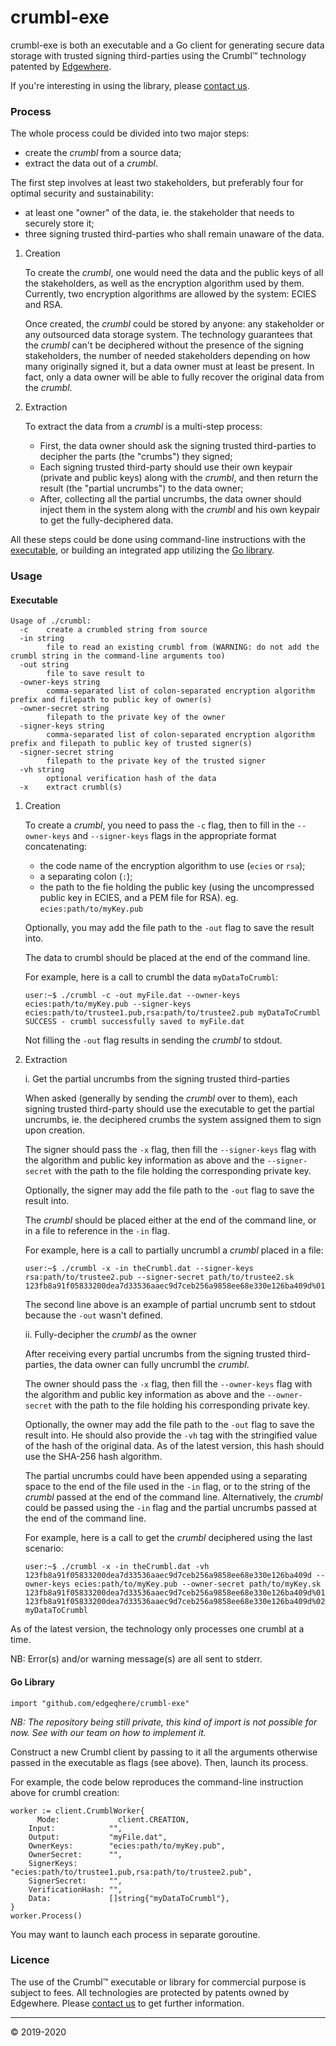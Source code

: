 # crumbl-exe #

crumbl-exe is both an executable and a Go client for generating secure data storage with trusted signing third-parties using the Crumbl&trade; technology patented by [Edgewhere](https://www.edgewhere.fr).

If you're interesting in using the library, please [contact us](mailto:contact@edgewhere.fr).

### Process ###

The whole process could be divided into two major steps:
* create the _crumbl_ from a source data;
* extract the data out of a _crumbl_.

The first step involves at least two stakeholders, but preferably four for optimal security and sustainability:
* at least one "owner" of the data, ie. the stakeholder that needs to securely store it;
* three signing trusted third-parties who shall remain unaware of the data.

1. Creation

    To create the _crumbl_, one would need the data and the public keys of all the stakeholders, as well as the encryption algorithm used by them.
    Currently, two encryption algorithms are allowed by the system: ECIES and RSA.

    Once created, the _crumbl_ could be stored by anyone: any stakeholder or any outsourced data storage system. 
    The technology guarantees that the _crumbl_ can't be deciphered without the presence of the signing stakeholders, the number of needed stakeholders depending on how many originally signed it, but a data owner must at least be present. In fact, only a data owner will be able to fully recover the original data from the _crumbl_.

2. Extraction

    To extract the data from a _crumbl_ is a multi-step process:
    * First, the data owner should ask the signing trusted third-parties to decipher the parts (the "crumbs") they signed;
    * Each signing trusted third-party should use their own keypair (private and public keys) along with the _crumbl_, and then return the result (the "partial uncrumbs") to the data owner;
    * After, collecting all the partial uncrumbs, the data owner should inject them in the system along with the _crumbl_ and his own keypair to get the fully-deciphered data.


All these steps could be done using command-line instructions with the [executable](#executable), or building an integrated app utilizing the [Go library](#go-library).


### Usage ###

#### Executable ####

```console
Usage of ./crumbl:
  -c    create a crumbled string from source
  -in string
        file to read an existing crumbl from (WARNING: do not add the crumbl string in the command-line arguments too)
  -out string
        file to save result to
  -owner-keys string
        comma-separated list of colon-separated encryption algorithm prefix and filepath to public key of owner(s)
  -owner-secret string
        filepath to the private key of the owner
  -signer-keys string
        comma-separated list of colon-separated encryption algorithm prefix and filepath to public key of trusted signer(s)
  -signer-secret string
        filepath to the private key of the trusted signer
  -vh string
        optional verification hash of the data
  -x    extract crumbl(s)
```

1. Creation

    To create a _crumbl_, you need to pass the `-c` flag, then to fill in the `--owner-keys` and `--signer-keys` flags in the appropriate format concatenating:
    * the code name of the encryption algorithm to use (`ecies` or `rsa`);
    * a separating colon (`:`);
    * the path to the fie holding the public key (using the uncompressed public key in ECIES, and a PEM file for RSA).
    eg. `ecies:path/to/myKey.pub`

    Optionally, you may add the file path to the `-out` flag to save the result into.

    The data to crumbl should be placed at the end of the command line.

    For example, here is a call to crumbl the data `myDataToCrumbl`:
    ```console
    user:~$ ./crumbl -c -out myFile.dat --owner-keys ecies:path/to/myKey.pub --signer-keys ecies:path/to/trustee1.pub,rsa:path/to/trustee2.pub myDataToCrumbl
    SUCCESS - crumbl successfully saved to myFile.dat
    ```

    Not filling the `-out` flag results in sending the _crumbl_ to stdout.

2. Extraction

    i. Get the partial uncrumbs from the signing trusted third-parties

    When asked (generally by sending the _crumbl_ over to them), each signing trusted third-party should use the executable to get the partial uncrumbs, ie. the deciphered crumbs the system assigned them to sign upon creation.

    The signer should pass the `-x` flag, then fill the `--signer-keys` flag with the algorithm and public key information as above and the `--signer-secret` with the path to the file holding the corresponding private key.

    Optionally, the signer may add the file path to the `-out` flag to save the result into.

    The _crumbl_ should be placed either at the end of the command line, or in a file to reference in the `-in` flag.

    For example, here is a call to partially uncrumbl a _crumbl_ placed in a file:
    ```console
    user:~$ ./crumbl -x -in theCrumbl.dat --signer-keys rsa:path/to/trustee2.pub --signer-secret path/to/trustee2.sk
    123fb8a91f05833200dea7d33536aaec9d7ceb256a9858ee68e330e126ba409d%01AgICAgKWqJ/v0/4=.1
    ```
    The second line above is an example of partial uncrumb sent to stdout because the `-out` wasn't defined.

    ii. Fully-decipher the _crumbl_ as the owner

    After receiving every partial uncrumbs from the signing trusted third-parties, the data owner can fully uncrumbl the _crumbl_.

    The owner should pass the `-x` flag, then fill the `--owner-keys` flag with the algorithm and public key information as above and the `--owner-secret` with the path to the file holding his corresponding private key.

    Optionally, the owner may add the file path to the `-out` flag to save the result into.
    He should also provide the `-vh` tag with the stringified value of the hash of the original data. As of the latest version, this hash should use the SHA-256 hash algorithm.

    The partial uncrumbs could have been appended using a separating space to the end of the file used in the `-in` flag, or to the string of the _crumbl_ passed at the end of the command line. Alternatively, the _crumbl_ could be passed using the `-in` flag and the partial uncrumbs passed at the end of the command line.

    For example, here is a call to get the _crumbl_ deciphered using the last scenario:
    ```console
    user:~$ ./crumbl -x -in theCrumbl.dat -vh 123fb8a91f05833200dea7d33536aaec9d7ceb256a9858ee68e330e126ba409d --owner-keys ecies:path/to/myKey.pub --owner-secret path/to/myKey.sk 123fb8a91f05833200dea7d33536aaec9d7ceb256a9858ee68e330e126ba409d%01AgICAgKWqJ/v0/4=.1 123fb8a91f05833200dea7d33536aaec9d7ceb256a9858ee68e330e126ba409d%02AgICAgKEEqTinyo=.1
    myDataToCrumbl
    ```

As of the latest version, the technology only processes one crumbl at a time.

NB: Error(s) and/or warning message(s) are all sent to stderr.

#### Go Library ####

```golang
import "github.com/edgeqhere/crumbl-exe"
```
_NB: The repository being still private, this kind of import is not possible for now. See with our team on how to implement it._

Construct a new Crumbl client by passing to it all the arguments otherwise passed in the executable as flags (see above).
Then, launch its process.

For example, the code below reproduces the command-line instruction above for crumbl creation:
```golang
worker := client.CrumblWorker{
      Mode:             client.CREATION,
	Input:            "",
	Output:           "myFile.dat",
	OwnerKeys:        "ecies:path/to/myKey.pub",
	OwnerSecret:      "",
	SignerKeys:       "ecies:path/to/trustee1.pub,rsa:path/to/trustee2.pub",
	SignerSecret:     "",
	VerificationHash: "",
	Data:             []string{"myDataToCrumbl"},
}
worker.Process()
```

You may want to launch each process in separate goroutine.


### Licence ###

The use of the Crumbl&trade; executable or library for commercial purpose is subject to fees. All technologies are protected by patents owned by Edgewhere.
Please [contact us](mailto:contact@edgehere.fr) to get further information.


<hr />
&copy; 2019-2020